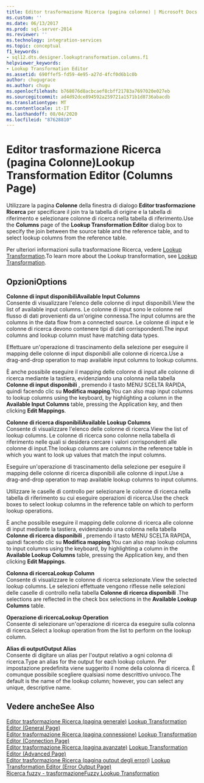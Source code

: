 ```yaml
---
title: Editor trasformazione Ricerca (pagina colonne) | Microsoft Docs
ms.custom: ''
ms.date: 06/13/2017
ms.prod: sql-server-2014
ms.reviewer: ''
ms.technology: integration-services
ms.topic: conceptual
f1_keywords:
- sql12.dts.designer.lookuptransformation.columns.f1
helpviewer_keywords:
- Lookup Transformation Editor
ms.assetid: 690ffef5-fd59-4e95-a27d-4fcf0d6b1c0b
author: chugugrace
ms.author: chugu
ms.openlocfilehash: b768076d8acbcaef8cbff21783a7697020e027eb
ms.sourcegitcommit: ad4d92dce894592a259721a1571b1d8736abacdb
ms.translationtype: MT
ms.contentlocale: it-IT
ms.lasthandoff: 08/04/2020
ms.locfileid: "87628810"
---
```

# <a name="lookup-transformation-editor-columns-page"></a><span data-ttu-id="c17e3-102">Editor trasformazione Ricerca (pagina Colonne)</span><span class="sxs-lookup"><span data-stu-id="c17e3-102">Lookup Transformation Editor (Columns Page)</span></span>
  <span data-ttu-id="c17e3-103">Utilizzare la pagina **Colonne** della finestra di dialogo **Editor trasformazione Ricerca** per specificare il join tra la tabella di origine e la tabella di riferimento e selezionare colonne di ricerca nella tabella di riferimento.</span><span class="sxs-lookup"><span data-stu-id="c17e3-103">Use the **Columns** page of the **Lookup Transformation Editor** dialog box to specify the join between the source table and the reference table, and to select lookup columns from the reference table.</span></span>  
  
 <span data-ttu-id="c17e3-104">Per ulteriori informazioni sulla trasformazione Ricerca, vedere [Lookup Transformation](data-flow/transformations/lookup-transformation.md).</span><span class="sxs-lookup"><span data-stu-id="c17e3-104">To learn more about the Lookup transformation, see [Lookup Transformation](data-flow/transformations/lookup-transformation.md).</span></span>  
  
## <a name="options"></a><span data-ttu-id="c17e3-105">Opzioni</span><span class="sxs-lookup"><span data-stu-id="c17e3-105">Options</span></span>  
 <span data-ttu-id="c17e3-106">**Colonne di input disponibili**</span><span class="sxs-lookup"><span data-stu-id="c17e3-106">**Available Input Columns**</span></span>  
 <span data-ttu-id="c17e3-107">Consente di visualizzare l'elenco delle colonne di input disponibili.</span><span class="sxs-lookup"><span data-stu-id="c17e3-107">View the list of available input columns.</span></span> <span data-ttu-id="c17e3-108">Le colonne di input sono le colonne nel flusso di dati provenienti da un'origine connessa.</span><span class="sxs-lookup"><span data-stu-id="c17e3-108">The input columns are the columns in the data flow from a connected source.</span></span> <span data-ttu-id="c17e3-109">Le colonne di input e le colonne di ricerca devono contenere tipi di dati corrispondenti.</span><span class="sxs-lookup"><span data-stu-id="c17e3-109">The input columns and lookup column must have matching data types.</span></span>  
  
 <span data-ttu-id="c17e3-110">Effettuare un'operazione di trascinamento della selezione per eseguire il mapping delle colonne di input disponibili alle colonne di ricerca.</span><span class="sxs-lookup"><span data-stu-id="c17e3-110">Use a drag-and-drop operation to map available input columns to lookup columns.</span></span>  
  
 <span data-ttu-id="c17e3-111">È anche possibile eseguire il mapping delle colonne di input alle colonne di ricerca mediante la tastiera, evidenziando una colonna nella tabella **Colonne di input disponibili** , premendo il tasto MENU SCELTA RAPIDA, quindi facendo clic su **Modifica mapping**.</span><span class="sxs-lookup"><span data-stu-id="c17e3-111">You can also map input columns to lookup columns using the keyboard, by highlighting a column in the **Available Input Columns** table, pressing the Application key, and then clicking **Edit Mappings**.</span></span>  
  
 <span data-ttu-id="c17e3-112">**Colonne di ricerca disponibili**</span><span class="sxs-lookup"><span data-stu-id="c17e3-112">**Available Lookup Columns**</span></span>  
 <span data-ttu-id="c17e3-113">Consente di visualizzare l'elenco delle colonne di ricerca.</span><span class="sxs-lookup"><span data-stu-id="c17e3-113">View the list of lookup columns.</span></span> <span data-ttu-id="c17e3-114">Le colonne di ricerca sono colonne nella tabella di riferimento nelle quali si desidera cercare i valori corrispondenti alle colonne di input.</span><span class="sxs-lookup"><span data-stu-id="c17e3-114">The lookup columns are columns in the reference table in which you want to look up values that match the input columns.</span></span>  
  
 <span data-ttu-id="c17e3-115">Eseguire un'operazione di trascinamento della selezione per eseguire il mapping delle colonne di ricerca disponibili alle colonne di input.</span><span class="sxs-lookup"><span data-stu-id="c17e3-115">Use a drag-and-drop operation to map available lookup columns to input columns.</span></span>  
  
 <span data-ttu-id="c17e3-116">Utilizzare le caselle di controllo per selezionare le colonne di ricerca nella tabella di riferimento su cui eseguire operazioni di ricerca.</span><span class="sxs-lookup"><span data-stu-id="c17e3-116">Use the check boxes to select lookup columns in the reference table on which to perform lookup operations.</span></span>  
  
 <span data-ttu-id="c17e3-117">È anche possibile eseguire il mapping delle colonne di ricerca alle colonne di input mediante la tastiera, evidenziando una colonna nella tabella **Colonne di ricerca disponibili** , premendo il tasto MENU SCELTA RAPIDA, quindi facendo clic su **Modifica mapping**.</span><span class="sxs-lookup"><span data-stu-id="c17e3-117">You can also map lookup columns to input columns using the keyboard, by highlighting a column in the **Available Lookup Columns** table, pressing the Application key, and then clicking **Edit Mappings**.</span></span>  
  
 <span data-ttu-id="c17e3-118">**Colonna di ricerca**</span><span class="sxs-lookup"><span data-stu-id="c17e3-118">**Lookup Column**</span></span>  
 <span data-ttu-id="c17e3-119">Consente di visualizzare le colonne di ricerca selezionate.</span><span class="sxs-lookup"><span data-stu-id="c17e3-119">View the selected lookup columns.</span></span> <span data-ttu-id="c17e3-120">Le selezioni effettuate vengono riflesse nelle selezioni delle caselle di controllo nella tabella **Colonne di ricerca disponibili** .</span><span class="sxs-lookup"><span data-stu-id="c17e3-120">The selections are reflected in the check box selections in the **Available Lookup Columns** table.</span></span>  
  
 <span data-ttu-id="c17e3-121">**Operazione di ricerca**</span><span class="sxs-lookup"><span data-stu-id="c17e3-121">**Lookup Operation**</span></span>  
 <span data-ttu-id="c17e3-122">Consente di selezionare un'operazione di ricerca da eseguire sulla colonna di ricerca.</span><span class="sxs-lookup"><span data-stu-id="c17e3-122">Select a lookup operation from the list to perform on the lookup column.</span></span>  
  
 <span data-ttu-id="c17e3-123">**Alias di output**</span><span class="sxs-lookup"><span data-stu-id="c17e3-123">**Output Alias**</span></span>  
 <span data-ttu-id="c17e3-124">Consente di digitare un alias per l'output relativo a ogni colonna di ricerca.</span><span class="sxs-lookup"><span data-stu-id="c17e3-124">Type an alias for the output for each lookup column.</span></span> <span data-ttu-id="c17e3-125">Per impostazione predefinita viene suggerito il nome della colonna di ricerca. È comunque possibile scegliere qualsiasi nome descrittivo univoco.</span><span class="sxs-lookup"><span data-stu-id="c17e3-125">The default is the name of the lookup column; however, you can select any unique, descriptive name.</span></span>  
  
## <a name="see-also"></a><span data-ttu-id="c17e3-126">Vedere anche</span><span class="sxs-lookup"><span data-stu-id="c17e3-126">See Also</span></span>  
 <span data-ttu-id="c17e3-127">[Editor trasformazione Ricerca &#40;pagina generale&#41;](general-page-of-integration-services-designers-options.md) </span><span class="sxs-lookup"><span data-stu-id="c17e3-127">[Lookup Transformation Editor &#40;General Page&#41;](general-page-of-integration-services-designers-options.md) </span></span>  
 <span data-ttu-id="c17e3-128">[Editor trasformazione Ricerca &#40;pagina connessione&#41;](../../2014/integration-services/lookup-transformation-editor-connection-page.md) </span><span class="sxs-lookup"><span data-stu-id="c17e3-128">[Lookup Transformation Editor &#40;Connection Page&#41;](../../2014/integration-services/lookup-transformation-editor-connection-page.md) </span></span>  
 <span data-ttu-id="c17e3-129">[Editor trasformazione Ricerca &#40;pagina avanzate&#41;](../../2014/integration-services/lookup-transformation-editor-advanced-page.md) </span><span class="sxs-lookup"><span data-stu-id="c17e3-129">[Lookup Transformation Editor &#40;Advanced Page&#41;](../../2014/integration-services/lookup-transformation-editor-advanced-page.md) </span></span>  
 <span data-ttu-id="c17e3-130">[Editor trasformazione Ricerca &#40;pagina output degli errori&#41;](../../2014/integration-services/lookup-transformation-editor-error-output-page.md) </span><span class="sxs-lookup"><span data-stu-id="c17e3-130">[Lookup Transformation Editor &#40;Error Output Page&#41;](../../2014/integration-services/lookup-transformation-editor-error-output-page.md) </span></span>  
 [<span data-ttu-id="c17e3-131">Ricerca fuzzy - trasformazione</span><span class="sxs-lookup"><span data-stu-id="c17e3-131">Fuzzy Lookup Transformation</span></span>](data-flow/transformations/fuzzy-lookup-transformation.md)  
  
  
